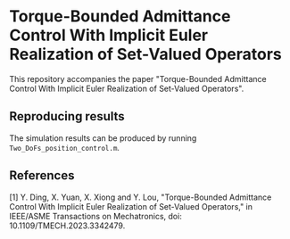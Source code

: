 # Torque-Bounded Admittance Control With Implicit Euler Realization of Set-Valued Operators

This repository accompanies the paper "Torque-Bounded Admittance Control With Implicit Euler Realization of Set-Valued Operators". 


## Reproducing results

The simulation results can be produced by running  `Two_DoFs_position_control.m`. 


## References
[1] Y. Ding, X. Yuan, X. Xiong and Y. Lou, "Torque-Bounded Admittance Control With Implicit Euler Realization of Set-Valued Operators," in IEEE/ASME Transactions on Mechatronics, doi: 10.1109/TMECH.2023.3342479. 

